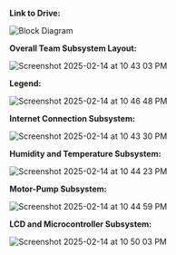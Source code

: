 **Link to Drive:**

![Block Diagram](https://drive.google.com/drive/u/1/folders/19I_488VRz9nsvQRNoa4jgeBesulI3tln)

**Overall Team Subsystem Layout:**

![Screenshot 2025-02-14 at 10 43 03 PM](https://github.com/user-attachments/assets/2eb66be8-c411-48e0-b0e7-a72c829cd818)

**Legend:**

![Screenshot 2025-02-14 at 10 46 48 PM](https://github.com/user-attachments/assets/40d78ddb-045c-46bb-9763-e86c0b5b6d17)

**Internet Connection Subsystem:**

![Screenshot 2025-02-14 at 10 43 30 PM](https://github.com/user-attachments/assets/a81f1efb-4531-4f3b-9981-806b9c6f43b9)

**Humidity and Temperature Subsystem:**

![Screenshot 2025-02-14 at 10 44 23 PM](https://github.com/user-attachments/assets/81229dfc-c738-40cf-be6c-f00d2cdc294e)

**Motor-Pump Subsystem:**

![Screenshot 2025-02-14 at 10 44 59 PM](https://github.com/user-attachments/assets/c56c1f70-7baf-479d-857d-d099c07d7723)

**LCD and Microcontroller Subsystem:**

![Screenshot 2025-02-14 at 10 50 03 PM](https://github.com/user-attachments/assets/459a5336-499a-4db7-a78b-628e5136edcb)

